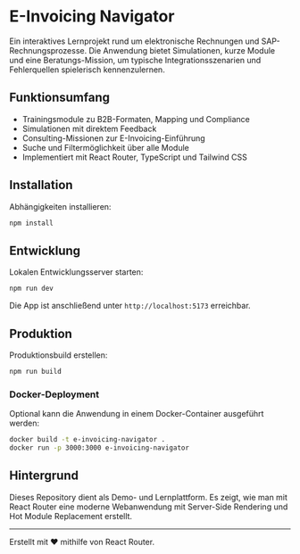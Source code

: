 # E-Invoicing Navigator

Ein interaktives Lernprojekt rund um elektronische Rechnungen und SAP-Rechnungsprozesse. Die Anwendung bietet Simulationen, kurze Module und eine Beratungs-Mission, um typische Integrationsszenarien und Fehlerquellen spielerisch kennenzulernen.

## Funktionsumfang

- Trainingsmodule zu B2B-Formaten, Mapping und Compliance
- Simulationen mit direktem Feedback
- Consulting-Missionen zur E-Invoicing-Einführung
- Suche und Filtermöglichkeit über alle Module
- Implementiert mit React Router, TypeScript und Tailwind CSS

## Installation

Abhängigkeiten installieren:

```bash
npm install
```

## Entwicklung

Lokalen Entwicklungsserver starten:

```bash
npm run dev
```

Die App ist anschließend unter `http://localhost:5173` erreichbar.

## Produktion

Produktionsbuild erstellen:

```bash
npm run build
```

### Docker-Deployment

Optional kann die Anwendung in einem Docker-Container ausgeführt werden:

```bash
docker build -t e-invoicing-navigator .
docker run -p 3000:3000 e-invoicing-navigator
```

## Hintergrund

Dieses Repository dient als Demo- und Lernplattform. Es zeigt, wie man mit React Router eine moderne Webanwendung mit Server-Side Rendering und Hot Module Replacement erstellt.

---

Erstellt mit ❤️ mithilfe von React Router.
